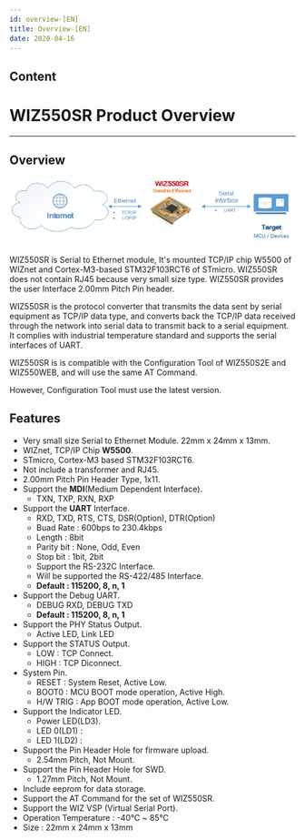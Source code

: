 ```yaml
---
id: overview-[EN]
title: Overview-[EN]
date: 2020-04-16
---
```


## Content

# WIZ550SR Product Overview

-----

## Overview

![WIZ550SR Overview](/img/products/wiz550sr/wiz550sr_overview.png)

WIZ550SR is Serial to Ethernet module, It's mounted TCP/IP chip W5500 of
WIZnet and Cortex-M3-based STM32F103RCT6 of STmicro. WIZ550SR does not
contain RJ45 because very small size type. WIZ550SR provides the user
Interface 2.00mm Pitch Pin header.

WIZ550SR is the protocol converter that transmits the data sent by
serial equipment as TCP/IP data type, and converts back the TCP/IP data
received through the network into serial data to transmit back to a
serial equipment. It complies with industrial temperature standard and
supports the serial interfaces of UART.

WIZ550SR is is compatible with the Configuration Tool of WIZ550S2E and
WIZ550WEB, and will use the same AT Command.

However, Configuration Tool must use the latest version.

## Features

  - Very small size Serial to Ethernet Module. 22mm x 24mm x 13mm.
  - WIZnet, TCP/IP Chip **W5500**.
  - STmicro, Cortex-M3 based STM32F103RCT6.
  - Not include a transformer and RJ45.
  - 2.00mm Pitch Pin Header Type, 1x11.
  - Support the **MDI**(Medium Dependent Interface).
      - TXN, TXP, RXN, RXP
  - Support the **UART** Interface.
      - RXD, TXD, RTS, CTS, DSR(Option), DTR(Option)
      - Buad Rate : 600bps to 230.4kbps
      - Length : 8bit
      - Parity bit : None, Odd, Even
      - Stop bit : 1bit, 2bit
      - Support the RS-232C Interface.
      - Will be supported the RS-422/485 Interface.
      - **Default : 115200, 8, n, 1**
  - Support the Debug UART.
      - DEBUG RXD, DEBUG TXD
      - **Default : 115200, 8, n, 1**
  - Support the PHY Status Output.
      - Active LED, Link LED
  - Support the STATUS Output.
      - LOW : TCP Connect.
      - HIGH : TCP Diconnect.
  - System Pin.
      - RESET : System Reset, Active Low.
      - BOOT0 : MCU BOOT mode operation, Active High.
      - H/W TRIG : App BOOT mode operation, Active Low.
  - Support the Indicator LED.
      - Power LED(LD3).
      - LED 0(LD1) : 
      - LED 1(LD2) : 
  - Support the Pin Header Hole for firmware upload.
      - 2.54mm Pitch, Not Mount.
  - Support the Pin Header Hole for SWD.
      - 1.27mm Pitch, Not Mount.
  - Include eeprom for data storage.
  - Support the AT Command for the set of WIZ550SR.
  - Support the WIZ VSP (Virtual Serial Port).
  - Operation Temperature : -40℃ \~ 85℃
  - Size : 22mm x 24mm x 13mm
